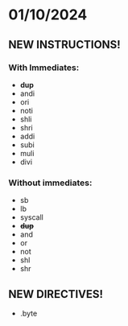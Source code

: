 # 01/10/2024
## NEW INSTRUCTIONS!  
### With Immediates:
- **dup**
- andi
- ori
- noti
- shli
- shri
- addi
- subi 
- muli
- divi

### Without immediates:
- sb
- lb
- syscall
-  **~~dup~~**
- and
- or
- not
- shl
- shr
## NEW DIRECTIVES!
- .byte